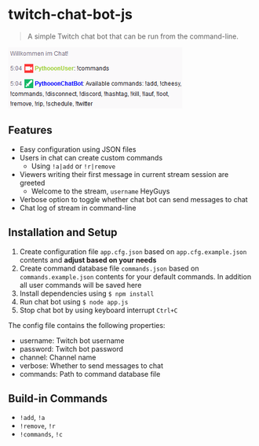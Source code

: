 # twitch-chat-bot-js
> A simple Twitch chat bot that can be run from the command-line.

![Chat Bot](./.media/TwitterPost.png)

## Features
- Easy configuration using JSON files
- Users in chat can create custom commands
    - Using `!a|add` or `!r|remove`
- Viewers writing their first message in current stream session are greeted
    - Welcome to the stream, `username` HeyGuys
- Verbose option to toggle whether chat bot can send messages to chat
- Chat log of stream in command-line

## Installation and Setup
1. Create configuration file `app.cfg.json` based on `app.cfg.example.json` contents and **adjust based on your needs**
1. Create command database file `commands.json` based on `commands.example.json` contents for your default commands. In addition all user commands will be saved here
1. Install dependencies using `$ npm install`
1. Run chat bot using `$ node app.js`
1. Stop chat bot by using keyboard interrupt `Ctrl+C`

The config file contains the following properties:
- username: Twitch bot username
- password: Twitch bot password
- channel: Channel name
- verbose: Whether to send messages to chat
- commands: Path to command database file

## Build-in Commands
- `!add`, `!a`
- `!remove`, `!r`
- `!commands`, `!c`
